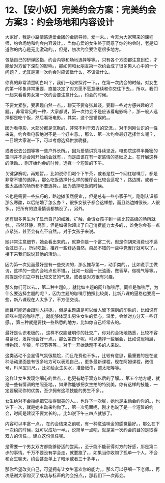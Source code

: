 # 12、【安小妖】完美约会方案：完美约会方案3：约会场地和内容设计

大家好，我是小路情感连爱金团的金牌导师，爱一末。，今天为大家带来的课程师，约会场地和约会内容设计。，当你心爱的女生终于同意了你的约会时，老是知道你的内心是无比激动的。，但是，初次约会要注意很多地方。

包括自己的研弹区指，约会内容和场地选择等等。，只有各个方面都注意到位，才能给对方留下深刻的影响。，那如何和女朋友第一次约会成了很多男人心中的一个问题？，尤其是第一次约会时应该做什么，不该做什么。

你真的非常清楚明白吗？，我们一起来探讨一下。，在第一次约会的时候，对女生的第一印象非常重要，直接决定了对方愿不愿意继续和你交往下去。，所以，我们一起来看看男女第一次约会要注意什么。，约会的时候。

不要太紧张，要表现自然一点。，聊天不要夸张其谈，要聊一些对方感兴趣的话题。，非常常见的一种，大家都说，第一次约会不是应该看电影吗？，那一般人选择都是吃个饭，然后看场电影。，其实，这个是错误的。。

因为看电影，大部分都是沉默的，非常不利于双方的交流。，对于刚刚认识的一性来说，约会看电影绝对不是一个好主意。，那么，第一次约会最好选择什么呢？，一目跟大家说一下，可以考虑选择供禁晚餐。

或者说去公园等等一些户外长所。，因为爱情讲究寻续坚近，电影院这样半撕密的空间并不适合刚开始约会就有，，而是应该在有一定感情的基础之上，在开展这样的活动。，刚开始约会的时候，选择一个短暂的下午。

关键辞赛呢，再短暂。，比如说你们喝个下午茶，或者是找一个网红咖啡厅，都是非常不错的选择。，那么吃饭选择什么样的餐厅会比较合适呢？，路边摊，或者一些太高级的场所都不要选择。，因为选择吃饭的时候。

它也是需要一些技巧的，路边摊虽然便宜，，但是总有一些小家子气，刚刚认识都那么寒酸，以后结婚了怎么办？，很多女孩子都会这样想，而且路边摊很长，人很多。，把所有的浪漫情调都搞没了。，另外。

还有很多男生为了显示自己的如雅，扩触，会请女孩子到一些比较高级的场所就参。，虽然轻静，高雅，但是如果你超出了自己消费能力太多的，，难免你会有一点点紧张，甚至会有点不自然。，对于女孩子来说。

她非常注意细节，她会看出来的。，就算你是一个富二代，但是你胡来消费也不适合过日子。，所以吃饭，推荐一些舒适自然，菜品不错的一些中党餐厅就可以了。，接下来我们说说其他的活动。。

因为第一次见面最好是有一些交流的，那么推荐第一，动手类的。，比如说手工做访，这样的一些约会地点也不错。，比如一起画一张油画，做香草，做桃气等等。，前提是你们之中有比较文艺的气息，或者是对方很有兴趣。

那么你们可以去。，第二种主题8。，就比如主题的网红咖啡厅。同样是咖啡厅，为什么要选择主题的呢？，因为主题的咖啡厅拍照比较美，比新八课的逼格也要高一些，新八课现在人太多了，不方便交谈。

而且可能还会跟别人拼捉。，但是主题店是可以给人留下深刻的印象的，比如说有貓咪主题的咖啡厅。，就能够体现出男生女生的爱心，温柔，会给对方分天一些好感。，第三种就是要找一些熟悉的地方，比如你自己经常去的。

最好是认识老板的。，这样不仅能证明你的社交广，你对约会场地熟悉，比较不容易紧张，发挥也会好一点。，那么第四个呢，可以选择一些展会，比如说寵物展，博物馆，华狼，华邓节等等。，对于一开始话题不多的人来说。

这类活动不会显得气氛很尴尬，而且花费也不多。，比较有意思，最重要的是在这种活动里面是有很多地方可以表现自己。，更多最新课程，现在阿姆课程，微信号，PUA宝贝尺。，比如给女生买水，准备紙巾，遮太阳等等。

这样让女生发现你细心的优点，，也更有助于双方以后的了解。，第五个地方呢，就是一些有情调的拍照圣地。，如果你能够把女生拍的特别美，你有这样的技能，一定要展现你的优势，至少拥有这项技能的男生不多。。

女生绝对不会拒绝把它拍得很美的人。，也许下一次呢，她也是主动会约你的。，也许下一次，就是她主动来约你了。，第一次见面呢，刚才也说了是一个短暂的约会，时间是建议不要太长的。，比如说下午三四点就够了。

内容可以丰富一点。，在约会结束之前呢，有一种意油味金的感觉最好。，那么在下一次约的时候，就可以成功一半。，说简单一点吧，就是第一次约会的目的是取得双方的信任。，建立这份信任呢。

是需要一个男女双方都能够舒适的尝索。，至于能不能获得对方的好感，那是第二步的事情。千万不要没有学会走，就要跑了。，如果当你收购了孤单一个人，不会和女生聊天，约会甚至单上了暗示或者三十多年，。

那你希望改变自己，可望拥有让女生喜欢你的能力。，那么可以仔细一下老师。，再次感谢大家购买了成功与标声的约会报点。，那我们下一次再会。

